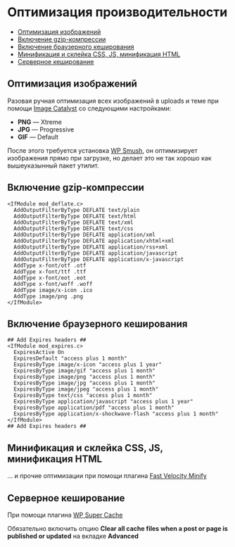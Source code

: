# Оптимизация производительности

* [Оптимизация изображений](#Оптимизация-изображений)
* [Включение gzip-компрессии](#Включение-gzip-компрессии)
* [Включение браузерного кеширования](#Включение-браузерного-кеширования)
* [Минификация и склейка CSS, JS, минификация HTML](#Минификация-и-склейка-css-js-минификация-html)
* [Серверное кеширование](#Серверное-кеширование)

## Оптимизация изображений
Разовая ручная оптимизация всех изображений в uploads и теме при помощи [Image Catalyst](https://github.com/lorents17/iCatalyst) со следующими настройками:

* **PNG** — Xtreme
* **JPG** — Progressive
* **GIF** — Default

После этого требуется установка [WP Smush](https://wordpress.org/plugins/wp-smushit/), он оптимизирует изображения прямо при загрузке, но делает это не так хорошо как вышеуказынный пакет утилит.

## Включение gzip-компрессии
```
<IfModule mod_deflate.c>
  AddOutputFilterByType DEFLATE text/plain
  AddOutputFilterByType DEFLATE text/html
  AddOutputFilterByType DEFLATE text/xml
  AddOutputFilterByType DEFLATE text/css
  AddOutputFilterByType DEFLATE application/xml
  AddOutputFilterByType DEFLATE application/xhtml+xml
  AddOutputFilterByType DEFLATE application/rss+xml
  AddOutputFilterByType DEFLATE application/javascript
  AddOutputFilterByType DEFLATE application/x-javascript
  AddType x-font/otf .otf
  AddType x-font/ttf .ttf
  AddType x-font/eot .eot
  AddType x-font/woff .woff
  AddType image/x-icon .ico
  AddType image/png .png
</IfModule>
```

## Включение браузерного кеширования
```
## Add Expires headers ##
<IfModule mod_expires.c>
  ExpiresActive On
  ExpiresDefault "access plus 1 month"
  ExpiresByType image/x-icon "access plus 1 year"
  ExpiresByType image/gif "access plus 1 month"
  ExpiresByType image/png "access plus 1 month"
  ExpiresByType image/jpg "access plus 1 month"
  ExpiresByType image/jpeg "access plus 1 month"
  ExpiresByType text/css "access plus 1 month"
  ExpiresByType application/javascript "access plus 1 year"
  ExpiresByType application/pdf "access plus 1 month"
  ExpiresByType application/x-shockwave-flash "access plus 1 month"
</IfModule>
## Add Expires headers ##
```

## Минификация и склейка CSS, JS, минификация HTML
… и прочие оптимизации при помощи плагина [Fast Velocity Minify](https://wordpress.org/plugins/fast-velocity-minify/)

## Серверное кеширование
При помощи плагина [WP Super Cache](https://wordpress.org/plugins/wp-super-cache/)

Обязательно включить опцию **Clear all cache files when a post or page is published or updated** на вкладке **Advanced**
